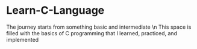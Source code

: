 # Learn-C-Language
The journey starts from something basic and intermediate \n
This space is filled with the basics of C programming that I learned, practiced, and implemented
